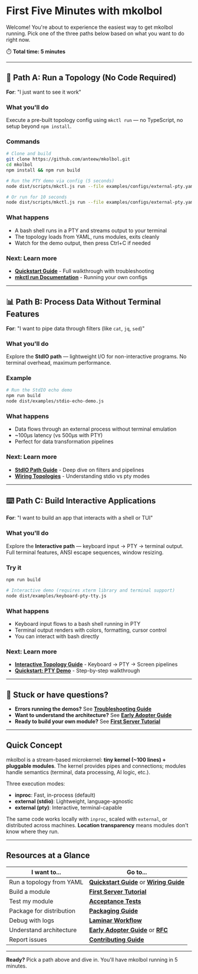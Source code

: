 # First Five Minutes with mkolbol

Welcome! You're about to experience the easiest way to get mkolbol running. Pick one of the three paths below based on what you want to do right now.

⏱️ **Total time: 5 minutes**

---

## 🚀 Path A: Run a Topology (No Code Required)

**For**: "I just want to see it work"

### What you'll do
Execute a pre-built topology config using `mkctl run` — no TypeScript, no setup beyond `npm install`.

### Commands
```bash
# Clone and build
git clone https://github.com/anteew/mkolbol.git
cd mkolbol
npm install && npm run build

# Run the PTY demo via config (5 seconds)
node dist/scripts/mkctl.js run --file examples/configs/external-pty.yaml

# Or run for 10 seconds
node dist/scripts/mkctl.js run --file examples/configs/external-pty.yaml --duration 10
```

### What happens
- A bash shell runs in a PTY and streams output to your terminal
- The topology loads from YAML, runs modules, exits cleanly
- Watch for the demo output, then press Ctrl+C if needed

### Next: Learn more
- **[Quickstart Guide](./quickstart.md)** - Full walkthrough with troubleshooting
- **[mkctl run Documentation](./wiring-and-tests.md#running-configurations)** - Running your own configs

---

## 📊 Path B: Process Data Without Terminal Features

**For**: "I want to pipe data through filters (like `cat`, `jq`, `sed`)"

### What you'll do
Explore the **StdIO path** — lightweight I/O for non-interactive programs. No terminal overhead, maximum performance.

### Example
```bash
# Run the StdIO echo demo
npm run build
node dist/examples/stdio-echo-demo.js
```

### What happens
- Data flows through an external process without terminal emulation
- ~100μs latency (vs 500μs with PTY)
- Perfect for data transformation pipelines

### Next: Learn more
- **[StdIO Path Guide](./stdio-path.md)** - Deep dive on filters and pipelines
- **[Wiring Topologies](./wiring-and-tests.md#i-o-modes)** - Understanding stdio vs pty modes

---

## ⌨️ Path C: Build Interactive Applications

**For**: "I want to build an app that interacts with a shell or TUI"

### What you'll do
Explore the **Interactive path** — keyboard input → PTY → terminal output. Full terminal features, ANSI escape sequences, window resizing.

### Try it
```bash
npm run build

# Interactive demo (requires xterm library and terminal support)
node dist/examples/keyboard-pty-tty.js
```

### What happens
- Keyboard input flows to a bash shell running in PTY
- Terminal output renders with colors, formatting, cursor control
- You can interact with bash directly

### Next: Learn more
- **[Interactive Topology Guide](./interactive-topology.md)** - Keyboard → PTY → Screen pipelines
- **[Quickstart: PTY Demo](./quickstart.md)** - Step-by-step walkthrough

---

## 🤔 Stuck or have questions?

- **Errors running the demos?** See **[Troubleshooting Guide](./troubleshooting.md)**
- **Want to understand the architecture?** See **[Early Adopter Guide](./early-adopter-guide.md)**
- **Ready to build your own module?** See **[First Server Tutorial](./first-server-tutorial.md)**

---

## Quick Concept

mkolbol is a stream-based microkernel: **tiny kernel (~100 lines) + pluggable modules**. The kernel provides pipes and connections; modules handle semantics (terminal, data processing, AI logic, etc.).

Three execution modes:
- **inproc**: Fast, in-process (default)
- **external (stdio)**: Lightweight, language-agnostic
- **external (pty)**: Interactive, terminal-capable

The same code works locally with `inproc`, scaled with `external`, or distributed across machines. **Location transparency** means modules don't know where they run.

---

## Resources at a Glance

| I want to... | Go to... |
|---|---|
| Run a topology from YAML | **[Quickstart Guide](./quickstart.md)** or **[Wiring Guide](./wiring-and-tests.md)** |
| Build a module | **[First Server Tutorial](./first-server-tutorial.md)** |
| Test my module | **[Acceptance Tests](./tests/devex/README.md)** |
| Package for distribution | **[Packaging Guide](./packaging.md)** |
| Debug with logs | **[Laminar Workflow](./laminar-workflow.md)** |
| Understand architecture | **[Early Adopter Guide](./early-adopter-guide.md)** or **[RFC](../rfcs/stream-kernel/00-index.md)** |
| Report issues | **[Contributing Guide](../../../CONTRIBUTING-DEVEX.md)** |

---

**Ready?** Pick a path above and dive in. You'll have mkolbol running in 5 minutes.
